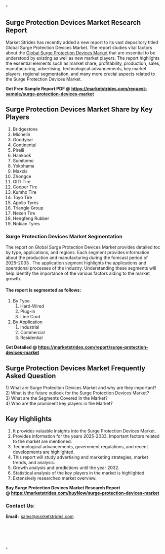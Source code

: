 <p>"</p>
<h2>Surge Protection Devices Market Research Report</h2>
<p>Market Strides has recently added a new report to its vast depository titled Global Surge Protection Devices Market. The report studies vital factors about the&nbsp;<a href="https://marketstrides.com/report/surge-protection-devices-market">Global Surge Protection Devices Market</a>&nbsp;that are essential to be understood by existing as well as new market players. The report highlights the essential elements such as market share, profitability, production, sales, manufacturing, advertising, technological advancements, key market players, regional segmentation, and many more crucial aspects related to the Surge Protection Devices Market.</p>
<p><strong>Get Free Sample Report PDF @&nbsp;<a href="https://marketstrides.com/request-sample/surge-protection-devices-market">https://marketstrides.com/request-sample/surge-protection-devices-market</a></strong></p>
<h2><strong>Surge Protection Devices Market Share by Key Players</strong></h2>
<ol>
<li>Bridgestone</li>
<li>Michelin</li>
<li>Goodyear</li>
<li>Continental</li>
<li>Pirelli</li>
<li>Hankook</li>
<li>Sumitomo</li>
<li>Yokohama</li>
<li>Maxxis</li>
<li>Zhongce</li>
<li>GITI Tire</li>
<li>Cooper Tire</li>
<li>Kumho Tire</li>
<li>Toyo Tire</li>
<li>Apollo Tyres</li>
<li>Triangle Group</li>
<li>Nexen Tire</li>
<li>Hengfeng Rubber</li>
<li>Nokian Tyres</li>
</ol>
<h3><strong>Surge Protection Devices Market Segmentation</strong></h3>
<p>The report on Global Surge Protection Devices Market provides detailed toc by type, applications, and regions. Each segment provides information about the production and manufacturing during the forecast period of 2025-2033 . The application segment highlights the applications and operational processes of the industry. Understanding these segments will help identify the importance of the various factors aiding to the market growth.</p>
<h4>The report is segmented as follows:</h4>
<ol>
<li>By Type
<ol>
<li>Hard-Wired</li>
<li>Plug-In</li>
<li>Line Cord</li>
</ol>
</li>
<li>By Application
<ol>
<li>Industrial</li>
<li>Commercial</li>
<li>Residential</li>
</ol>
</li>
</ol>
<p><strong>Get Detailed @&nbsp;<a href="https://marketstrides.com/report/surge-protection-devices-market">https://marketstrides.com/report/surge-protection-devices-market</a></strong></p>
<h2 class=""><strong>Surge Protection Devices Market Frequently Asked Question</strong></h2>
<div class="">1) What are&nbsp;Surge Protection Devices Market and why are they important?
<div class="">
<div class="">2) What is the future outlook for the Surge Protection Devices Market?</div>
</div>
</div>
<div class="">3) What are the Segments Covered in the Market?</div>
<div class="">4) Who are the prominent key players in the Market?</div>
<h2><strong>Key Highlights</strong></h2>
<div class="">
<ol>
<li>It provides valuable insights into the Surge Protection Devices Market.</li>
<li>Provides information for the years 2025-2033. Important factors related to the market are mentioned.</li>
<li>Technological advancements, government regulations, and recent developments are highlighted.</li>
<li>This report will study advertising and marketing strategies, market trends, and analysis.</li>
<li>Growth analysis and predictions until the year 2032.</li>
<li>Statistical analysis of the key players in the market is highlighted.</li>
<li>Extensively researched market overview.</li>
</ol>
<p><strong>Buy Surge Protection Devices Market Research Report @&nbsp;<a href="https://marketstrides.com/buyNow/surge-protection-devices-market">https://marketstrides.com/buyNow/surge-protection-devices-market</a></strong></p>
<h3>Contact Us:</h3>
<p><strong>Email :</strong> <a href="mailto:sales@marketstrides.com">sales@marketstrides.com</a></p>
</div>
<p>&nbsp;</p>
<h3>&nbsp;</h3>
<p>"</p>
